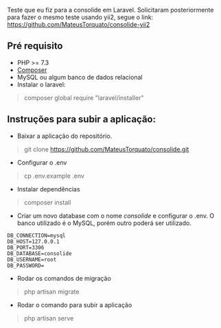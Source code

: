 Teste que eu fiz para a consolide em Laravel. Solicitaram posteriormente para fazer o mesmo teste usando yii2, segue o link:
https://github.com/MateusTorquato/consolide-yii2

Pré requisito
------------

* PHP >= 7.3
* [Composer](https://getcomposer.org/download/ "Composer")
* MySQL ou algum banco de dados relacional
* Instalar o laravel:
> composer global require "laravel/installer"

Instruções para subir a aplicação:
------------

* Baixar a aplicação do repositório.
> git clone https://github.com/MateusTorquato/consolide.git

* Configurar o .env
> cp .env.example .env

* Instalar dependências
> composer install

* Criar um novo database com o nome *consolide* e configurar o .env. O banco utilizado é o MySQL, porém outro poderá ser utilizado.
```
DB_CONNECTION=mysql
DB_HOST=127.0.0.1
DB_PORT=3306
DB_DATABASE=consolide
DB_USERNAME=root
DB_PASSWORD=
```
* Rodar os comandos de migração
> php artisan migrate

* Rodar o comando para subir a aplicação
> php artisan serve
